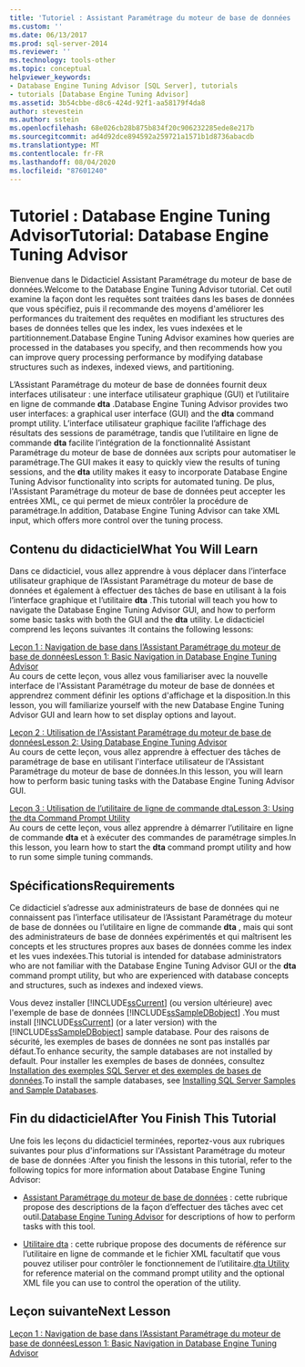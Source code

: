 ```yaml
---
title: 'Tutoriel : Assistant Paramétrage du moteur de base de données | Microsoft Docs'
ms.custom: ''
ms.date: 06/13/2017
ms.prod: sql-server-2014
ms.reviewer: ''
ms.technology: tools-other
ms.topic: conceptual
helpviewer_keywords:
- Database Engine Tuning Advisor [SQL Server], tutorials
- tutorials [Database Engine Tuning Advisor]
ms.assetid: 3b54cbbe-d8c6-424d-92f1-aa58179f4da8
author: stevestein
ms.author: sstein
ms.openlocfilehash: 68e026cb28b875b834f20c906232285ede8e217b
ms.sourcegitcommit: ad4d92dce894592a259721a1571b1d8736abacdb
ms.translationtype: MT
ms.contentlocale: fr-FR
ms.lasthandoff: 08/04/2020
ms.locfileid: "87601240"
---
```

# <a name="tutorial-database-engine-tuning-advisor"></a><span data-ttu-id="e9576-102">Tutoriel : Database Engine Tuning Advisor</span><span class="sxs-lookup"><span data-stu-id="e9576-102">Tutorial: Database Engine Tuning Advisor</span></span>
  <span data-ttu-id="e9576-103">Bienvenue dans le Didacticiel Assistant Paramétrage du moteur de base de données.</span><span class="sxs-lookup"><span data-stu-id="e9576-103">Welcome to the Database Engine Tuning Advisor tutorial.</span></span> <span data-ttu-id="e9576-104">Cet outil examine la façon dont les requêtes sont traitées dans les bases de données que vous spécifiez, puis il recommande des moyens d'améliorer les performances du traitement des requêtes en modifiant les structures des bases de données telles que les index, les vues indexées et le partitionnement.</span><span class="sxs-lookup"><span data-stu-id="e9576-104">Database Engine Tuning Advisor examines how queries are processed in the databases you specify, and then recommends how you can improve query processing performance by modifying database structures such as indexes, indexed views, and partitioning.</span></span>  
  
 <span data-ttu-id="e9576-105">L’Assistant Paramétrage du moteur de base de données fournit deux interfaces utilisateur : une interface utilisateur graphique (GUI) et l’utilitaire en ligne de commande **dta** .</span><span class="sxs-lookup"><span data-stu-id="e9576-105">Database Engine Tuning Advisor provides two user interfaces: a graphical user interface (GUI) and the **dta** command prompt utility.</span></span> <span data-ttu-id="e9576-106">L’interface utilisateur graphique facilite l’affichage des résultats des sessions de paramétrage, tandis que l’utilitaire en ligne de commande **dta** facilite l’intégration de la fonctionnalité Assistant Paramétrage du moteur de base de données aux scripts pour automatiser le paramétrage.</span><span class="sxs-lookup"><span data-stu-id="e9576-106">The GUI makes it easy to quickly view the results of tuning sessions, and the **dta** utility makes it easy to incorporate Database Engine Tuning Advisor functionality into scripts for automated tuning.</span></span> <span data-ttu-id="e9576-107">De plus, l'Assistant Paramétrage du moteur de base de données peut accepter les entrées XML, ce qui permet de mieux contrôler la procédure de paramétrage.</span><span class="sxs-lookup"><span data-stu-id="e9576-107">In addition, Database Engine Tuning Advisor can take XML input, which offers more control over the tuning process.</span></span>  
  
## <a name="what-you-will-learn"></a><span data-ttu-id="e9576-108">Contenu du didacticiel</span><span class="sxs-lookup"><span data-stu-id="e9576-108">What You Will Learn</span></span>  
 <span data-ttu-id="e9576-109">Dans ce didacticiel, vous allez apprendre à vous déplacer dans l’interface utilisateur graphique de l’Assistant Paramétrage du moteur de base de données et également à effectuer des tâches de base en utilisant à la fois l’interface graphique et l’utilitaire **dta** .</span><span class="sxs-lookup"><span data-stu-id="e9576-109">This tutorial will teach you how to navigate the Database Engine Tuning Advisor GUI, and how to perform some basic tasks with both the GUI and the **dta** utility.</span></span> <span data-ttu-id="e9576-110">Le didacticiel comprend les leçons suivantes :</span><span class="sxs-lookup"><span data-stu-id="e9576-110">It contains the following lessons:</span></span>  
  
 [<span data-ttu-id="e9576-111">Leçon 1 : Navigation de base dans l’Assistant Paramétrage du moteur de base de données</span><span class="sxs-lookup"><span data-stu-id="e9576-111">Lesson 1: Basic Navigation in Database Engine Tuning Advisor</span></span>](../../relational-databases/performance/database-engine-tuning-advisor.md)  
 <span data-ttu-id="e9576-112">Au cours de cette leçon, vous allez vous familiariser avec la nouvelle interface de l'Assistant Paramétrage du moteur de base de données et apprendrez comment définir les options d'affichage et la disposition.</span><span class="sxs-lookup"><span data-stu-id="e9576-112">In this lesson, you will familiarize yourself with the new Database Engine Tuning Advisor GUI and learn how to set display options and layout.</span></span>  
  
 [<span data-ttu-id="e9576-113">Leçon 2 : Utilisation de l'Assistant Paramétrage du moteur de base de données</span><span class="sxs-lookup"><span data-stu-id="e9576-113">Lesson 2: Using Database Engine Tuning Advisor</span></span>](lesson-2-using-database-engine-tuning-advisor.md)  
 <span data-ttu-id="e9576-114">Au cours de cette leçon, vous allez apprendre à effectuer des tâches de paramétrage de base en utilisant l'interface utilisateur de l'Assistant Paramétrage du moteur de base de données.</span><span class="sxs-lookup"><span data-stu-id="e9576-114">In this lesson, you will learn how to perform basic tuning tasks with the Database Engine Tuning Advisor GUI.</span></span>  
  
 [<span data-ttu-id="e9576-115">Leçon 3 : Utilisation de l’utilitaire de ligne de commande dta</span><span class="sxs-lookup"><span data-stu-id="e9576-115">Lesson 3: Using the dta Command Prompt Utility</span></span>](lesson-3-using-the-dta-command-prompt-utility.md)  
 <span data-ttu-id="e9576-116">Au cours de cette leçon, vous allez apprendre à démarrer l’utilitaire en ligne de commande **dta** et à exécuter des commandes de paramétrage simples.</span><span class="sxs-lookup"><span data-stu-id="e9576-116">In this lesson, you learn how to start the **dta** command prompt utility and how to run some simple tuning commands.</span></span>  
  
## <a name="requirements"></a><span data-ttu-id="e9576-117">Spécifications</span><span class="sxs-lookup"><span data-stu-id="e9576-117">Requirements</span></span>  
 <span data-ttu-id="e9576-118">Ce didacticiel s’adresse aux administrateurs de base de données qui ne connaissent pas l’interface utilisateur de l’Assistant Paramétrage du moteur de base de données ou l’utilitaire en ligne de commande **dta** , mais qui sont des administrateurs de base de données expérimentés et qui maîtrisent les concepts et les structures propres aux bases de données comme les index et les vues indexées.</span><span class="sxs-lookup"><span data-stu-id="e9576-118">This tutorial is intended for database administrators who are not familiar with the Database Engine Tuning Advisor GUI or the **dta** command prompt utility, but who are experienced with database concepts and structures, such as indexes and indexed views.</span></span>  
  
 <span data-ttu-id="e9576-119">Vous devez installer [!INCLUDE[ssCurrent](../../includes/sscurrent-md.md)] (ou version ultérieure) avec l'exemple de base de données [!INCLUDE[ssSampleDBobject](../../includes/sssampledbobject-md.md)] .</span><span class="sxs-lookup"><span data-stu-id="e9576-119">You must install [!INCLUDE[ssCurrent](../../includes/sscurrent-md.md)] (or a later version) with the [!INCLUDE[ssSampleDBobject](../../includes/sssampledbobject-md.md)] sample database.</span></span> <span data-ttu-id="e9576-120">Pour des raisons de sécurité, les exemples de bases de données ne sont pas installés par défaut.</span><span class="sxs-lookup"><span data-stu-id="e9576-120">To enhance security, the sample databases are not installed by default.</span></span> <span data-ttu-id="e9576-121">Pour installer les exemples de bases de données, consultez [Installation des exemples SQL Server et des exemples de bases de données](http://sqlserversamples.codeplex.com).</span><span class="sxs-lookup"><span data-stu-id="e9576-121">To install the sample databases, see [Installing SQL Server Samples and Sample Databases](http://sqlserversamples.codeplex.com).</span></span>  
  
## <a name="after-you-finish-this-tutorial"></a><span data-ttu-id="e9576-122">Fin du didacticiel</span><span class="sxs-lookup"><span data-stu-id="e9576-122">After You Finish This Tutorial</span></span>  
 <span data-ttu-id="e9576-123">Une fois les leçons du didacticiel terminées, reportez-vous aux rubriques suivantes pour plus d'informations sur l'Assistant Paramétrage du moteur de base de données :</span><span class="sxs-lookup"><span data-stu-id="e9576-123">After you finish the lessons in this tutorial, refer to the following topics for more information about Database Engine Tuning Advisor:</span></span>  
  
-   <span data-ttu-id="e9576-124">[Assistant Paramétrage du moteur de base de données](../../relational-databases/performance/database-engine-tuning-advisor.md) : cette rubrique propose des descriptions de la façon d’effectuer des tâches avec cet outil.</span><span class="sxs-lookup"><span data-stu-id="e9576-124">[Database Engine Tuning Advisor](../../relational-databases/performance/database-engine-tuning-advisor.md) for descriptions of how to perform tasks with this tool.</span></span>  
  
-   <span data-ttu-id="e9576-125">[Utilitaire dta](dta-utility.md) : cette rubrique propose des documents de référence sur l’utilitaire en ligne de commande et le fichier XML facultatif que vous pouvez utiliser pour contrôler le fonctionnement de l’utilitaire.</span><span class="sxs-lookup"><span data-stu-id="e9576-125">[dta Utility](dta-utility.md) for reference material on the command prompt utility and the optional XML file you can use to control the operation of the utility.</span></span>  
  
## <a name="next-lesson"></a><span data-ttu-id="e9576-126">Leçon suivante</span><span class="sxs-lookup"><span data-stu-id="e9576-126">Next Lesson</span></span>  
 [<span data-ttu-id="e9576-127">Leçon 1 : Navigation de base dans l’Assistant Paramétrage du moteur de base de données</span><span class="sxs-lookup"><span data-stu-id="e9576-127">Lesson 1: Basic Navigation in Database Engine Tuning Advisor</span></span>](../../relational-databases/performance/database-engine-tuning-advisor.md)  
  
  
